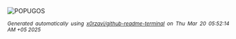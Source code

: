<div align="justify">
<picture>
    <source media="(prefers-color-scheme: dark)" srcset="https://i.ibb.co/ynyWSL8G/output-gif.gif">
    <source media="(prefers-color-scheme: light)" srcset="https://i.ibb.co/ynyWSL8G/output-gif.gif">
    <img alt="POPUGOS" src="https://i.ibb.co/ynyWSL8G/output-gif.gif">
</picture>

<sub><i>Generated automatically using [x0rzavi/github-readme-terminal](https://github.com/x0rzavi/github-readme-terminal) on Thu Mar 20 05:52:14 AM +05 2025</i></sub>
</div>
